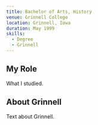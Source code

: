 ```yaml
---
title: Bachelor of Arts, History
venue: Grinnell College
location: Grinnell, Iowa
duration: May 1999
skills:
  - Degree
  - Grinnell
---
```


My Role
-------

What I studied.

About Grinnell
----------

Text about Grinnell.

